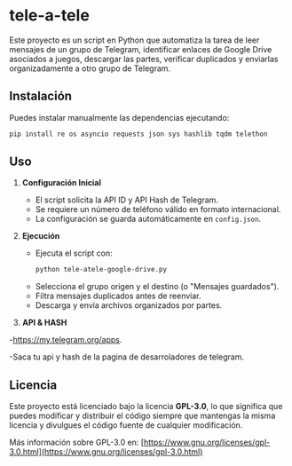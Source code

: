 # tele-a-tele

Este proyecto es un script en Python que automatiza la tarea de leer mensajes de un grupo de Telegram, identificar enlaces de Google Drive asociados a juegos, descargar las partes, verificar duplicados y enviarlas organizadamente a otro grupo de Telegram.

## Instalación

  Puedes instalar manualmente las dependencias ejecutando:

```bash
pip install re os asyncio requests json sys hashlib tqdm telethon
```

## Uso

1. **Configuración Inicial**

   - El script solicita la API ID y API Hash de Telegram.
   - Se requiere un número de teléfono válido en formato internacional.
   - La configuración se guarda automáticamente en `config.json`.

2. **Ejecución**

   - Ejecuta el script con:
     ```bash
     python tele-atele-google-drive.py
     ```
   - Selecciona el grupo origen y el destino (o "Mensajes guardados").
   - Filtra mensajes duplicados antes de reenviar.
   - Descarga y envía archivos organizados por partes.

3. **API & HASH**

  -https://my.telegram.org/apps.
  
  -Saca tu api y hash de la pagina de desarroladores de telegram.

## Licencia

Este proyecto está licenciado bajo la licencia **GPL-3.0**, lo que significa que puedes modificar y distribuir el código siempre que mantengas la misma licencia y divulgues el código fuente de cualquier modificación.

Más información sobre GPL-3.0 en: [https://www.gnu.org/licenses/gpl-3.0.html](https://www.gnu.org/licenses/gpl-3.0.html)

